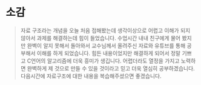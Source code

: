 # 소감

>자료 구조라는 개념을 오늘 처음 접해봤는데 생각이상으로 어렵고 이해가 되지 않아서 과제를 해결하는데 힘이 들었습니다. 수업시간 내내 친구에게 물어 봤지만 완벽이 알지 못해서 돌아와서 교수님께서 올려주신 자료와 유튜브를 통해 공부해서 이해를 하게 되었습니다. 힘든 내용이었지만 해결하게 되어서 정말 기쁘고 C언어의 알고리즘에 더욱 흥미가 생깁니다. 어렵더라도 열정을 가지고 노력하면 완벽하게 제 것으로 만들 수 있을 것이라고 믿고 더욱 열심히 공부하겠습니다. 다음시간에 자료구조에 대한 내용을 복습해주셨으면 좋겠습니다.
